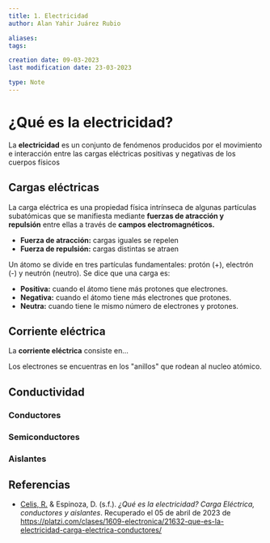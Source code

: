 ```yaml
---
title: 1. Electricidad
author: Alan Yahir Juárez Rubio

aliases:
tags:

creation date: 09-03-2023
last modification date: 23-03-2023

type: Note
---
```


# ¿Qué es la electricidad?

La **electricidad** es un conjunto de fenómenos producidos por el movimiento e interacción entre las cargas eléctricas positivas y negativas de los cuerpos físicos

## Cargas eléctricas

La carga eléctrica es una propiedad física intrínseca de algunas partículas subatómicas que se manifiesta mediante **fuerzas de atracción y repulsión** entre ellas a través de **campos electromagnéticos.**

- **Fuerza de atracción:** cargas iguales se repelen
- **Fuerza de repulsión:** cargas distintas se atraen

Un átomo se divide en tres partículas fundamentales: protón (+), electrón (-) y neutrón (neutro). Se dice que una carga es:

- **Positiva:** cuando el átomo tiene más protones que electrones.
- **Negativa:** cuando el átomo tiene más electrones que protones.
- **Neutra:** cuando tiene le mismo número de electrones y protones.

## Corriente eléctrica

La **corriente eléctrica** consiste en...

Los electrones se encuentras en los "anillos" que rodean al nucleo atómico.

<!-- ¿Entre más separados los electrones del nucleo mayor conductividad? ¿Por qué?-->

## Conductividad

### Conductores

### Semiconductores

### Aislantes

<div style="page-break-after: always;"></div>

## Referencias

- [Celis, R.](https://platzi.com/profesores/celismx/) & Espinoza, D. (s.f.). _¿Qué es la electricidad? Carga Eléctrica, conductores y aislantes_. Recuperado el 05 de abril de 2023 de https://platzi.com/clases/1609-electronica/21632-que-es-la-electricidad-carga-electrica-conductores/
